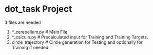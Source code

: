 # dot_task Project

3 files are needed
1. *_cerebellum.py    # Main File
2. *_calculn.py       # Precalculated input for Training and Training Targets.
3. circle_trajectory  # Circle generation for Testing and optionally for Training if needed.
